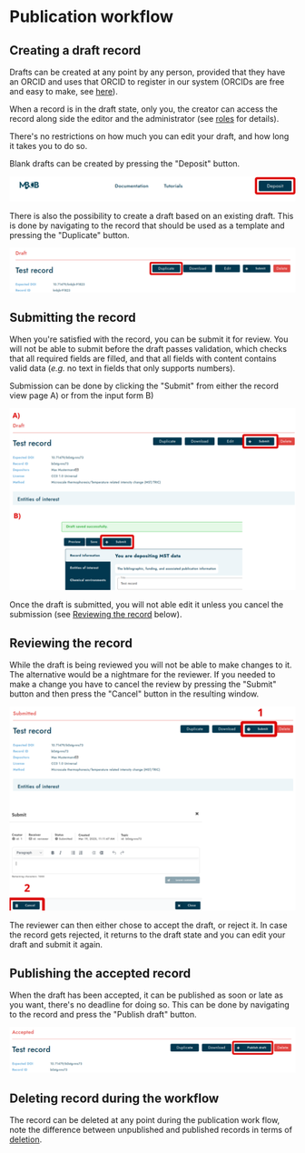 # Publication workflow

## Creating a draft record

Drafts can be created at any point by any person, provided that they have an
ORCID and uses that ORCID to register in our system (ORCIDs are free and easy to
make, see [here](https://orcid.org/)).

When a record is in the draft state, only you, the creator can access the record
along side the editor and the administrator (see [roles](mbdb-roles.md) for
details).

There's no restrictions on how much you can edit your draft, and how long it
takes you to do so.

Blank drafts can be created by pressing the "Deposit" button.

![deposit_img](/static/img/deposit.svg "deposit button")

There is also the possibility to create a draft based on an existing draft. This
is done by navigating to the record that should be used as a template and
pressing the "Duplicate" button.

![duplicate_img](/static/img/duplicate.svg "duplicate button")

## Submitting the record

When you're satisfied with the record, you can be submit it for review. You will
not be able to submit before the draft passes validation, which checks that all
required fields are filled, and that all fields with content contains valid data
(*e.g.* no text in fields that only supports numbers).

Submission can be done by clicking the "Submit" from either the record view page
A) or from the input form B)

![submit_img](/static/img/submit.svg "submit")

Once the draft is submitted, you will not able edit it unless you cancel the
submission (see [Reviewing the record](#reviewing-the-record) below).

## Reviewing the record

While the draft is being reviewed you will not be able to make changes to it.
The alternative would be a nightmare for the reviewer. If you needed to make
a change you have to cancel the review by pressing the "Submit" button and then
press the "Cancel" button in the resulting window.

![cancel_review_img](/static/img/cancel_review.svg "cancel review")

The reviewer can then either chose to accept the draft, or reject it. In case
the record gets rejected, it returns to the draft state and you can edit your
draft and submit it again.

## Publishing the accepted record

When the draft has been accepted, it can be published as soon or late as you
want, there's no deadline for doing so. This can be done by navigating to the
record and press the "Publish draft" button.

![publish_draft_img](/static/img/publish.svg "publish draft")

## Deleting record during the workflow

The record can be deleted at any point during the publication work flow, note
the difference between unpublished and published records in terms of
[deletion](deletion.md).
